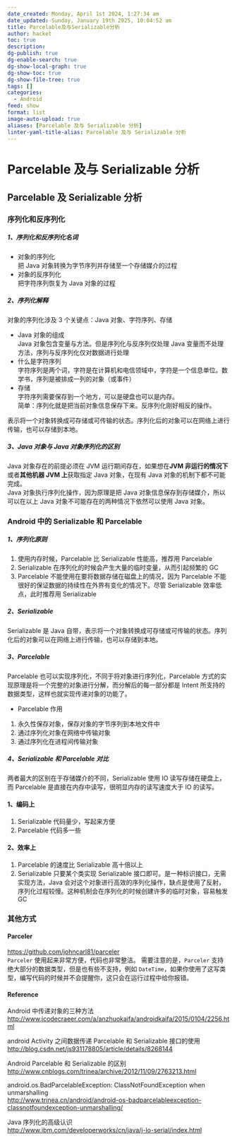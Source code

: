 ```yaml
---
date_created: Monday, April 1st 2024, 1:27:34 am
date_updated: Sunday, January 19th 2025, 10:04:52 am
title: Parcelable及与Serializable分析
author: hacket
toc: true
description: 
dg-publish: true
dg-enable-search: true
dg-show-local-graph: true
dg-show-toc: true
dg-show-file-tree: true
tags: []
categories:
  - Android
feed: show
format: list
image-auto-upload: true
aliases: [Parcelable 及与 Serializable 分析]
linter-yaml-title-alias: Parcelable 及与 Serializable 分析
---
```


# Parcelable 及与 Serializable 分析

## Parcelable 及 Serializable 分析

### 序列化和反序列化

##### 1、序列化和反序列化名词

- 对象的序列化<br />把 Java 对象转换为字节序列并存储至一个存储媒介的过程
- 对象的反序列化<br />把字符序列恢复为 Java 对象的过程

##### 2、序列化解释

对象的序列化涉及 3 个关键点：Java 对象、字符序列、存储

- Java 对象的组成<br />Java 对象包含变量与方法。但是序列化与反序列仅处理 Java 变量而不处理方法，序列与反序列化仅对数据进行处理
- 什么是字符序列<br />字符序列是两个词，字符是在计算机和电信领域中，字符是一个信息单位。数学书，序列是被排成一列的对象（或事件）
- 存储<br />字符序列需要保存到一个地方，可以是硬盘也可以是内存。<br />简单：序列化就是把当前对象信息保存下来。反序列化刚好相反的操作。

表示将一个对象转换成可存储或可传输的状态。序列化后的对象可以在网络上进行传输，也可以存储到本地。

##### 3、Java 对象与 Java 对象序列化的区别

Java 对象存在的前提必须在 JVM 运行期间存在，如果想在**JVM 非运行的情况下**或者**其他机器 JVM 上**获取指定 Java 对象，在现有 Java 对象的机制下都不可能完成。<br />Java 对象执行序列化操作，因为原理是把 Java 对象信息保存到存储媒介，所以可以在以上 Java 对象不可能存在的两种情况下依然可以使用 Java 对象。

### Android 中的 Serializable 和 Parcelable

##### 1、序列化原则

1. 使用内存时候，Parcelable 比 Serializable 性能高，推荐用 Parcelable
2. Serializable 在序列化的时候会产生大量的临时变量，从而引起频繁的 GC
3. Parcelable 不能使用在要将数据存储在磁盘上的情况，因为 Parcelable 不能很好的保证数据的持续性在外界有变化的情况下。尽管 Serializable 效率低点，此时推荐用 Serializable

##### 2、Serializable

Serializable 是 Java 自带，表示将一个对象转换成可存储或可传输的状态。序列化后的对象可以在网络上进行传输，也可以存储到本地。

##### 3、Parcelable

Parcelable 也可以实现序列化，不同于将对象进行序列化，Parcelable 方式的实现原理是将一个完整的对象进行分解，而分解后的每一部分都是 Intent 所支持的数据类型，这样也就实现传递对象的功能了。

- Parcelable 作用

1. 永久性保存对象，保存对象的字节序列到本地文件中
2. 通过序列化对象在网络中传输对象
3. 通过序列化在进程间传输对象

##### 4、Serializable 和 Parcelable 对比

两者最大的区别在于存储媒介的不同，Serializable 使用 IO 读写存储在硬盘上，而 Parcelable 是直接在内存中读写，很明显内存的读写速度大于 IO 的读写。

#### 1、编码上

1. Serializable 代码量少，写起来方便
2. Parcelable 代码多一些

#### 2、效率上

1. Parcelable 的速度比 Serializable 高十倍以上
2. Serializable 只要某个类实现 Serializable 接口即可。是一种标识接口，无需实现方法，Java 会对这个对象进行高效的序列化操作，缺点是使用了反射，序列化过程较慢。这种机制会在序列化的时候创建许多的临时对象，容易触发 GC

### 其他方式

#### Parceler

<https://github.com/johncarl81/parceler><br />`Parceler` 使用起来非常方便，代码也非常整洁。 需要注意的是，`Parceler` 支持绝大部分的数据类型，但是也有些不支持，例如 `DateTime`，如果你使用了这写类型，编写代码的时候并不会提醒你，这只会在运行过程中给你报错。

#### Reference

Android 中传递对象的三种方法<br /><http://www.jcodecraeer.com/a/anzhuokaifa/androidkaifa/2015/0104/2256.html>

android Activity 之间数据传递 Parcelable 和 Serializable 接口的使用<br /><http://blog.csdn.net/js931178805/article/details/8268144>

Android Parcelable 和 Serializable 的区别<br /><http://www.cnblogs.com/trinea/archive/2012/11/09/2763213.html>

android.os.BadParcelableException: ClassNotFoundException when unmarshalling<br /><http://www.trinea.cn/android/android-os-badparcelableexception-classnotfoundexception-unmarshalling/>

Java 序列化的高级认识<br /><http://www.ibm.com/developerworks/cn/java/j-lo-serial/index.html>
